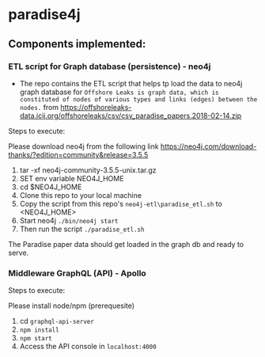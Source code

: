 # paradise4j

## Components implemented:

### ETL script for Graph database (persistence) - neo4j
- The repo contains the ETL script that helps tp load the data to neo4j graph database for `Offshore Leaks is graph data, which is constituted of nodes of various types and links (edges) between the nodes.` from https://offshoreleaks-data.icij.org/offshoreleaks/csv/csv_paradise_papers.2018-02-14.zip

Steps to execute:

Please download neo4j from the following link https://neo4j.com/download-thanks/?edition=community&release=3.5.5

1. tar -xf neo4j-community-3.5.5-unix.tar.gz
2. SET env variable NEO4J_HOME
3. cd $NEO4J_HOME
4. Clone this repo to your local machine
4. Copy the script from this repo's `neo4j-etl\paradise_etl.sh` to <NEO4J_HOME>
5. Start neo4j `./bin/neo4j start` 
6. Then run the script `./paradise_etl.sh`

The Paradise paper data should get loaded in the graph db and ready to serve.


### Middleware GraphQL (API) - Apollo

Steps to execute:

Please install node/npm (prerequesite)

1. cd `graphql-api-server`
2. `npm install`
3. `npm start`
4. Access the API console in `localhost:4000`
